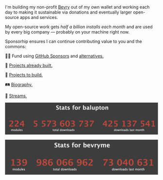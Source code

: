 I'm building my non-profit [Bevry](https://github.com/bevry) out of my own wallet and working each day to making it sustainable via donations and eventually larger open-source apps and services.

My open-source work gets *half a billion installs each month* and are used by every big company — probably on your machine right now.

Sponsorhip ensures I can continue contributing value to you and the commons:

🙇‍♂️ Fund using [GitHub Sponsors](https://github.com/sponsors/balupton) and [alternatives.](https://bevry.me/fund)

🏰 [Projects already built.](https://balupton.com/projects)

🎑 [Projects to build.](https://bevry.me/projects)

🛤️ [Biography.](https://balupton.com)

🎥 [Streams.](https://twitch.tv/balupton)

[![Benjamin's Package Installation Statistics](https://github.com/balupton/balupton/blob/master/balupton-npm-stats.png?raw=true)](https://npm-stat.com/charts.html?author=balupton)

[![Bevry's Package Installation Statistics](https://github.com/balupton/balupton/blob/master/bevryme-npm-stats.png?raw=true)](https://npm-stat.com/charts.html?author=bevryme)
